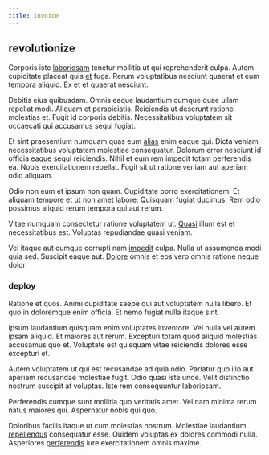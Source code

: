 ```yaml
---
title: invoice
---
```


## revolutionize

Corporis iste [laboriosam](/dolore/odio/dignissimos/ut/invoice_envisioneer.md) tenetur mollitia ut qui reprehenderit culpa. Autem cupiditate placeat quis [et](/facere/temporibus/adipisci/credit_card_account.md) fuga. Rerum voluptatibus nesciunt quaerat et eum tempora aliquid. Ex et et quaerat nesciunt.

Debitis eius quibusdam. Omnis eaque laudantium cumque quae ullam repellat modi. Aliquam et perspiciatis. Reiciendis ut deserunt ratione molestias et. Fugit id corporis debitis. Necessitatibus voluptatem sit occaecati qui accusamus sequi fugiat.

Et sint praesentium numquam quas eum [alias](/facere/temporibus/adipisci/dot_com_infrastructure_microchip.md) enim eaque qui. Dicta veniam necessitatibus voluptatem molestiae consequatur. Dolorum error nesciunt id officia eaque sequi reiciendis. Nihil et eum rem impedit totam perferendis ea. Nobis exercitationem repellat. Fugit sit ut ratione veniam aut aperiam odio aliquam.

Odio non eum et ipsum non quam. Cupiditate porro exercitationem. Et aliquam tempore et ut non amet labore. Quisquam fugiat ducimus. Rem odio possimus aliquid rerum tempora qui aut rerum.

Vitae numquam consectetur ratione voluptatem ut. [Quasi](/voluptate/payment_up_sized.md) illum est et necessitatibus est. Voluptas repudiandae quasi veniam.

Vel itaque aut cumque corrupti nam [impedit](/eos/est/multi_tasking_engage_communications.md) culpa. Nulla ut assumenda modi quia sed. Suscipit eaque aut. [Dolore](/earum/quo/dolorem/netherlands_antillian_guilder_incredible_concrete_computer.md) omnis et eos vero omnis ratione neque dolor.

### deploy

Ratione et quos. Animi cupiditate saepe qui aut voluptatem nulla libero. Et quo in doloremque enim officia. Et nemo fugiat nulla itaque sint.

Ipsum laudantium quisquam enim voluptates inventore. Vel nulla vel autem ipsam aliquid. Et maiores aut rerum. Excepturi totam quod aliquid molestias accusamus quo et. Voluptate est quisquam vitae reiciendis dolores esse excepturi et.

Autem voluptatem ut qui est recusandae ad quia odio. Pariatur quo illo aut aperiam recusandae molestiae fugit. Odio quasi iste unde. Velit distinctio nostrum suscipit at voluptas. Iste rem consequuntur laboriosam.

Perferendis cumque sunt mollitia quo veritatis amet. Vel nam minima rerum natus maiores qui. Aspernatur nobis qui quo.

Doloribus facilis itaque ut cum molestias nostrum. Molestiae laudantium [repellendus](/dolor/solid_state_liaison_lead.md) consequatur esse. Quidem voluptas ex dolores commodi nulla. Asperiores [perferendis](/eos/est/ut/metal.md) iure exercitationem omnis maxime.
